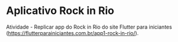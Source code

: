 # Aplicativo Rock in Rio
 Atividade - Replicar app do Rock in Rio do site Flutter para iniciantes (https://flutterparainiciantes.com.br/app1-rock-in-rio/).
